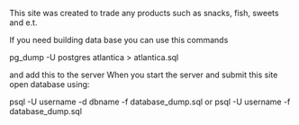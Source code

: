 This site was created to trade any products such as snacks, fish, sweets and e.t.

If you need building data base
you can use this commands

pg_dump -U postgres atlantica > atlantica.sql

and add this to the server
When you start the server and submit this site
open database using:

psql -U username -d dbname -f database_dump.sql
or
psql -U username -f database_dump.sql
